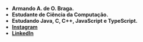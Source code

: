 - **Armando A. de O. Braga.** 
- **Estudante de Ciência da Computação.**
- **Estudando Java, C,  C++, JavaScript e TypeScript.**
-  **[Instagram](https://www.instagram.com/braga_armando_25/)**
-  **[LinkedIn](https://www.linkedin.com/in/armando-braga-4169b2253/)**

<!---
Bragarmando25/Bragarmando25 is a ✨ special ✨ repository because its `README.md` (this file) appears on your GitHub profile.
You can click the Preview link to take a look at your changes.
--->
